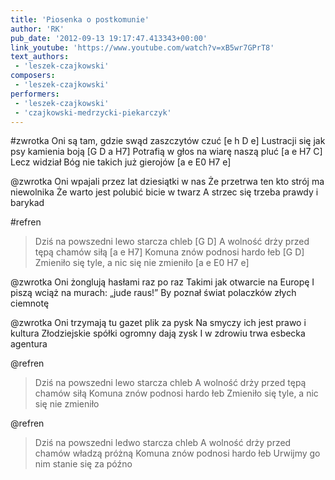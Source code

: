 ```yaml
---
title: 'Piosenka o postkomunie'
author: 'RK'
pub_date: '2012-09-13 19:17:47.413343+00:00'
link_youtube: 'https://www.youtube.com/watch?v=xB5wr7GPrT8'
text_authors:
 - 'leszek-czajkowski'
composers:
 - 'leszek-czajkowski'
performers:
 - 'leszek-czajkowski'
 - 'czajkowski-medrzycki-piekarczyk'
---
```


#zwrotka
Oni są tam, gdzie swąd zaszczytów czuć	[e h D e]
Lustracji się jak psy kamienia boją		[G D a H7]
Potrafią w głos na wiarę naszą pluć		[a e H7 C]
Lecz widział Bóg nie takich już gierojów	[a e E0 H7 e]

@zwrotka
Oni wpajali przez lat dziesiątki w nas
Że przetrwa ten kto strój ma niewolnika
Że warto jest polubić bicie w twarz
A strzec się trzeba prawdy i barykad

#refren
>Dziś na powszedni lewo starcza chleb	[G D]
>A wolność drży przed tępą chamów siłą	[a e H7]
>Komuna znów podnosi hardo łeb		[G D]
>Zmieniło się tyle, a nic się nie zmieniło	[a e E0 H7 e]

@zwrotka
Oni żonglują hasłami raz po raz
Takimi jak otwarcie na Europę
I piszą wciąż na murach: „jude raus!”
By poznał świat polaczków złych ciemnotę

@zwrotka
Oni trzymają tu gazet plik za pysk
Na smyczy ich jest prawo i kultura
Złodziejskie spółki ogromny dają zysk
I w zdrowiu trwa esbecka agentura

@refren
>Dziś na powszedni lewo starcza chleb
>A wolność drży przed tępą chamów siłą
>Komuna znów podnosi hardo łeb
>Zmieniło się tyle, a nic się nie zmieniło

@refren
>Dziś na powszedni ledwo starcza chleb
>A wolność drży przed chamów władzą próżną
>Komuna znów podnosi hardo łeb
>Urwijmy go nim stanie się za późno
